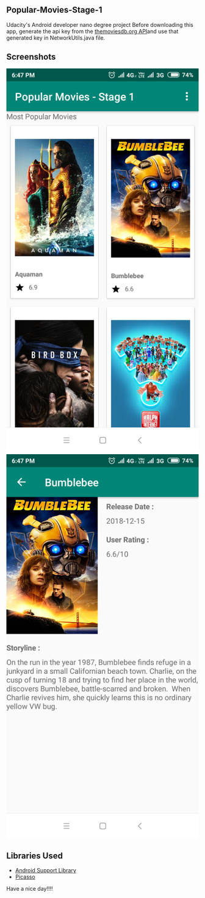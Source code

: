## Popular-Movies-Stage-1
Udacity's Android developer nano degree project
Before downloading this app, generate the api key from the [themoviesdb.org API](https://www.themoviedb.org/account/signup)and 
use that generated key in NetworkUtils.java file.
## Screenshots


<img src="./screenshots/ScreenshotOne.jpg">
<img src="./screenshots/screenshotTwo.jpg">


## Libraries Used

* [Android Support Library](https://developer.android.com/topic/libraries/support-library/)
* [Picasso](https://github.com/square/picasso/)


Have a nice day!!!!
